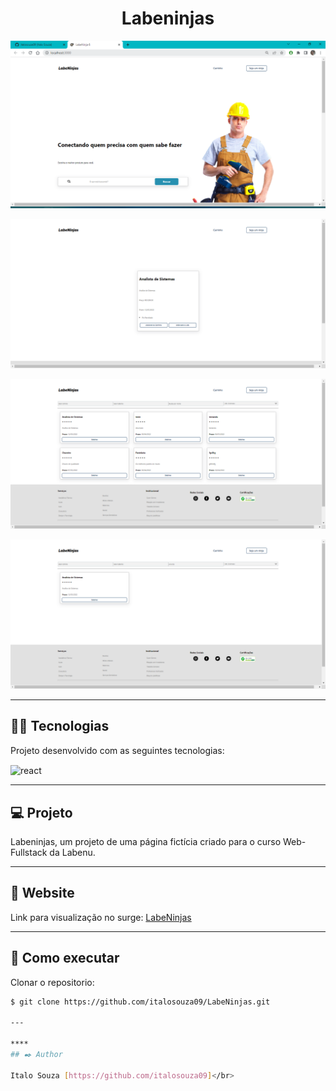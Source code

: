<h1 align="center">Labeninjas</h1>



<p align="center"><img src='https://github.com/italosouza09/LabeNinjas/blob/main/screenshots/ScreenShot_20220912175527.png' alt='Home'></p>
<p align="center"><img src="https://github.com/italosouza09/LabeNinjas/blob/main/screenshots/ScreenShot_20220912175629.png" alt="Detalhes"></p>
<p align"center"><img src="https://github.com/italosouza09/LabeNinjas/blob/main/screenshots/ScreenShot_20220912180038.png" alt="Lista"></p>
<p align="center><img src="https://github.com/italosouza09/LabeNinjas/blob/main/screenshots/ScreenShot_20220912180101.png" alt="Cart"></p>
<p align="center><img src="https://github.com/italosouza09/LabeNinjas/blob/main/screenshots/ScreenShot_20220912180123.png" alt="Cadastre"></p>
<p align="center"><img src="https://github.com/italosouza09/LabeNinjas/blob/main/screenshots/ScreenShot_20220912180202.png" alt="Search"></p>

---

## 👨‍💻 Tecnologias

Projeto desenvolvido com as seguintes tecnologias:

<img align="center" src="https://img.shields.io/badge/React-20232A?style=for-the-badge&logo=react&logoColor=61DAFB" alt="react" />

---
## 💻 Projeto


Labeninjas, um projeto de uma página fictícia criado para o curso Web-Fullstack da Labenu.

---

## 📲 Website

Link para visualização no surge: [LabeNinjas](https://labeninjas4.surge.sh/)

---

## 🚀 Como executar

 Clonar o repositorio:

```bash
$ git clone https://github.com/italosouza09/LabeNinjas.git

---

****
## ✒️ Author

Italo Souza [https://github.com/italosouza09]</br>
